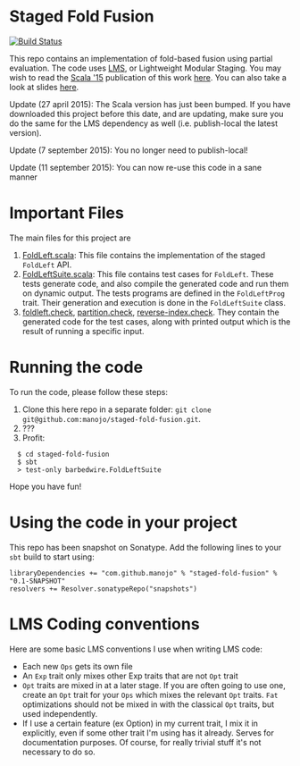 Staged Fold Fusion
==================

[![Build Status](https://travis-ci.org/manojo/staged-fold-fusion.svg?branch=master)](https://travis-ci.org/manojo/staged-fold-fusion)

This repo contains an implementation of fold-based fusion using partial evaluation.
The code uses [LMS](http://scala-lms.github.io), or Lightweight
Modular Staging. You may wish to read the [Scala '15](http://lampwww.epfl.ch/~hmiller/scala2015/)
publication of this work [here](http://infoscience.epfl.ch/record/209021/files/p41-jonnalagedda.pdf).
You can also take a look at slides [here](http://lampwww.epfl.ch/~hmiller/scala2015/slides/fold_based_fusion.pdf).

Update (27 april 2015): The Scala version has just been bumped. If you have
downloaded this project before this date, and are updating, make sure you do the
same for the LMS dependency as well (i.e. publish-local the latest version).

Update (7 september 2015): You no longer need to publish-local!

Update (11 september 2015): You can now re-use this code in a sane manner

Important Files
===============

The main files for this project are

  1. [FoldLeft.scala](https://github.com/manojo/staged-fold-fusion/blob/master/src/main/scala/barbedwire/FoldLeft.scala):
  This file contains the implementation of the staged `FoldLeft` API.
  2. [FoldLeftSuite.scala](https://github.com/manojo/staged-fold-fusion/blob/master/src/test/scala/barbedwire/FoldLeftSuite.scala):
  This file contains test cases for `FoldLeft`. These tests generate code, and also
  compile the generated code and run them on dynamic output. The tests programs
  are defined in the `FoldLeftProg` trait.
  Their generation and execution is done in the `FoldLeftSuite` class.
  3. [foldleft.check](https://github.com/manojo/staged-fold-fusion/blob/master/test-out/foldleft.check),
  [partition.check](https://github.com/manojo/staged-fold-fusion/blob/master/test-out/partition.check),
  [reverse-index.check](https://github.com/manojo/staged-fold-fusion/blob/master/test-out/reverse-index.check).
  They contain the generated code for the test cases, along with printed output
  which is the result of running a specific input.

Running the code
================
To run the code, please follow these steps:

  1. Clone this here repo in a separate folder: `git clone git@github.com:manojo/staged-fold-fusion.git`.
  2. ???
  3. Profit:
  ```
    $ cd staged-fold-fusion
    $ sbt
    > test-only barbedwire.FoldLeftSuite
  ```

Hope you have fun!

Using the code in your project
==============================

This repo has been snapshot on Sonatype. Add the following lines to your
`sbt` build to start using:

    libraryDependencies += "com.github.manojo" % "staged-fold-fusion" % "0.1-SNAPSHOT"
    resolvers += Resolver.sonatypeRepo("snapshots")

LMS Coding conventions
======================

Here are some basic LMS conventions I use when writing LMS code:

  * Each new `Ops` gets its own file
  * An `Exp` trait only mixes other Exp traits that are not `Opt` trait
  * `Opt` traits are mixed in at a later stage. If you are often going to
    use one, create an `Opt` trait for your `Ops` which mixes the relevant
    `Opt` traits. `Fat` optimizations should not be mixed in with the classical
    `Opt` traits, but used independently.
  * If I use a certain feature (ex Option) in my current trait, I mix it in
    explicitly, even if some other trait I'm using has it already. Serves for
    documentation purposes. Of course, for really trivial stuff it's not necessary
    to do so.

